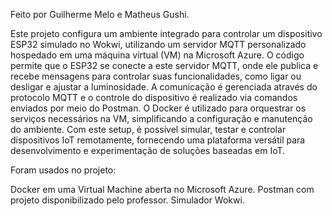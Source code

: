 Feito por Guilherme Melo e Matheus Gushi.

Este projeto configura um ambiente integrado para controlar um dispositivo ESP32 simulado no Wokwi, utilizando um servidor MQTT personalizado hospedado em uma máquina virtual (VM) na Microsoft Azure. O código permite que o ESP32 se conecte a este servidor MQTT, onde ele publica e recebe mensagens para controlar suas funcionalidades, como ligar ou desligar e ajustar a luminosidade. A comunicação é gerenciada através do protocolo MQTT e o controle do dispositivo é realizado via comandos enviados por meio do Postman. O Docker é utilizado para orquestrar os serviços necessários na VM, simplificando a configuração e manutenção do ambiente. Com este setup, é possível simular, testar e controlar dispositivos IoT remotamente, fornecendo uma plataforma versátil para desenvolvimento e experimentação de soluções baseadas em IoT.

Foram usados no projeto:

Docker em uma Virtual Machine aberta no Microsoft Azure.
Postman com projeto disponibilizado pelo professor.
Simulador Wokwi.
